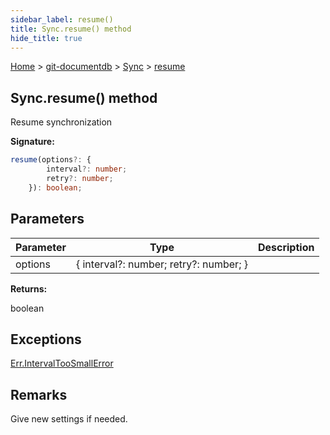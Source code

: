 ```yaml
---
sidebar_label: resume()
title: Sync.resume() method
hide_title: true
---
```


[Home](./index.md) &gt; [git-documentdb](./git-documentdb.md) &gt; [Sync](./git-documentdb.sync.md) &gt; [resume](./git-documentdb.sync.resume.md)

## Sync.resume() method

Resume synchronization

<b>Signature:</b>

```typescript
resume(options?: {
        interval?: number;
        retry?: number;
    }): boolean;
```

## Parameters

|  Parameter | Type | Description |
|  --- | --- | --- |
|  options | { interval?: number; retry?: number; } |  |

<b>Returns:</b>

boolean

## Exceptions

[Err.IntervalTooSmallError](./git-documentdb.err.intervaltoosmallerror.md)

## Remarks

Give new settings if needed.

